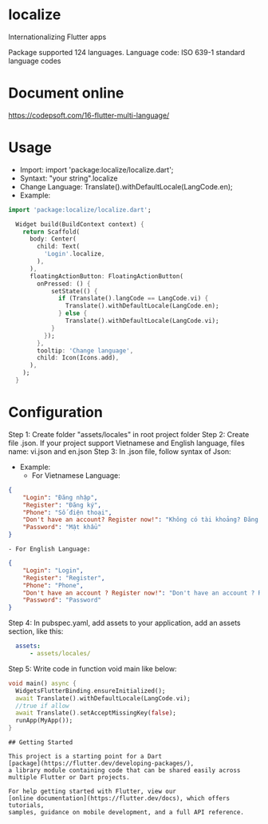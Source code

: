 # localize

Internationalizing Flutter apps

Package supported 124 languages.
Language code: ISO 639-1 standard language codes


# Document online
https://codepsoft.com/16-flutter-multi-language/

# Usage
- Import: 
import 'package:localize/localize.dart';
- Syntaxt: "your string".localize
- Change Language: Translate().withDefaultLocale(LangCode.en);
- Example:
```dart
import 'package:localize/localize.dart';

  Widget build(BuildContext context) {
    return Scaffold(
      body: Center(
        child: Text(
          'Login'.localize,
        ),
      ),
      floatingActionButton: FloatingActionButton(
        onPressed: () {
            setState(() {
              if (Translate().langCode == LangCode.vi) {
                Translate().withDefaultLocale(LangCode.en);
              } else {
                Translate().withDefaultLocale(LangCode.vi);
            }
          });
        },
        tooltip: 'Change language',
        child: Icon(Icons.add),
      ),
    );
  }
```
# Configuration

Step 1: Create folder "assets/locales" in root project folder
Step 2: Create file <LangCode>.json. If your project support Vietnamese and English language, files name: vi.json and en.json
Step 3: In <LangCode>.json file, follow syntax of Json:
- Example:
    - For Vietnamese Language:
```json
{
    "Login": "Đăng nhập",
    "Register": "Đăng ký",
    "Phone": "Số điện thoại",
    "Don't have an account? Register now!": "Không có tài khoảng? Đăng ký ngay!",
    "Password": "Mật khẩu"
}
```
    - For English Language:
```json
{
    "Login": "Login",
    "Register": "Register",
    "Phone": "Phone",
    "Don't have an account ? Register now!": "Don't have an account ? Register now!",
    "Password": "Password"
}
```
  
Step 4: In pubspec.yaml, add assets to your application, add an assets section, like this:
```yaml
  assets:
      - assets/locales/
```
Step 5: Write code in function void main like below:
```dart
void main() async {
  WidgetsFlutterBinding.ensureInitialized();
  await Translate().withDefaultLocale(LangCode.vi);
  //true if allow
  await Translate().setAcceptMissingKey(false);
  runApp(MyApp());
}
```
```
## Getting Started

This project is a starting point for a Dart
[package](https://flutter.dev/developing-packages/),
a library module containing code that can be shared easily across
multiple Flutter or Dart projects.

For help getting started with Flutter, view our 
[online documentation](https://flutter.dev/docs), which offers tutorials, 
samples, guidance on mobile development, and a full API reference.
